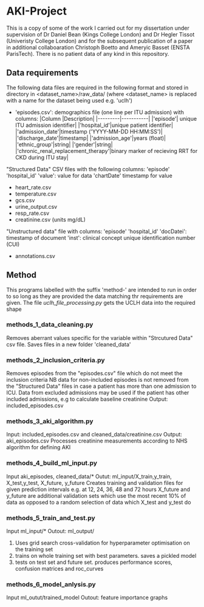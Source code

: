 # AKI-Project

This is a copy of some of the work I carried out for my dissertation under supervision of Dr Daniel Bean (Kings College London) and Dr Hegler Tissot (Univeristy College London) and for the subsequent publication of a paper in additional collaboaration Christoph Boetto and Ameryic Basset (ENSTA ParisTech).
There is no patient data of any kind in this repository.

## Data requirements
The following data files are required in the following format and stored in  directory in <dataset_name>/raw_data/
(where <dataset_name> is replaced with a name for the dataset being used e.g. 'uclh')

* 'episodes.csv': demographics file (one line per ITU admission) with columns:
|Column   |Description|
|---------|-----------|
|'episode'| unique ITU admission identifier|
|'hospital_id'|unique patient identifier|
|'admission_date'|timestamp ('YYYY-MM-DD HH:MM:SS')|
|'discharge_date'|timestamp|
|'admission_age'|years (float)|
|'ethnic_group'|string|
|'gender'|string|
|'chronic_renal_replacement_therapy'|binary marker of recieving RRT for CKD during ITU stay|


"Structured Data" CSV files with the following columns:
'episode'
'hospital_id'
'value': value for data
'chartDate' timestamp for value
* heart_rate.csv
* temperature.csv
* gcs.csv
* urine_output.csv
* resp_rate.csv
* creatinine.csv (units mg/dL)

"Unstructured data" file with columns:
'episode'
'hospital_id'
'docDatei': timestamp of document
'inst': clinical concept unique identification number (CUI)
* annotations.csv


## Method
This programs labelled with the suffix 'method-' are intended to run in order to so long as they are provided the data matching thr requirements are given.  The file *uclh_file_processing.py* gets the UCLH data into the required shape

### methods_1_data_cleaning.py
Removes aberrant values specific for the variable within "Strcutured Data" csv file.  Saves files in a new folder 'cleaned_data'

### methods_2_inclusion_criteria.py
Removes episodes from the "episodes.csv" file which do not meet the inclusion criteria
NB data for non-included episodes is not removed from the "Structured Data" files in case a patient has more than one admission to ICU.  Data from excluded admissions may be used if the patient has other included admissions, e.g to calculate baseline creatinine
Output: included_episodes.csv

### methods_3_aki_algorithm.py
Input: included_episodes.csv and cleaned_data/creatinine.csv
Output: aki_episodes.csv
Processes creatinine measurements according to NHS algorithm for defining AKI

### methods_4_build_ml_input.py
Input aki_episodes, cleaned_data/*
Outut: ml_input/X_train,y_train, X_test,y_test, X_future, y_future
Creates training and validation files for given prediction intervals e.g. at 12, 24, 36, 48 and 72 hours
X_future and y_future are additional validation sets which use the most recent 10% of data as opposed to a random selection of data which X_test and y_test do

### methods_5_train_and_test.py
Input ml_input/*
Outout: ml_output/
1. Uses grid search cross-validation for hyperparameter optimisation on the training set
2. trains on whole training set with best parameters. saves a pickled model
3. tests on test set and future set.  produces performance scores, confusion matrices and roc_curves

### methods_6_model_anlysis.py
Input ml_outut/trained_model
Outout: feature importance graphs
